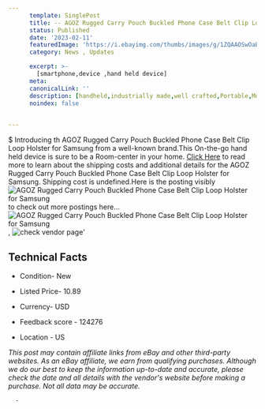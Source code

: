 ```yaml
---
      template: SinglePost
      title: -- AGOZ Rugged Carry Pouch Buckled Phone Case Belt Clip Loop Holster for Samsung
      status: Published
      date: '2023-02-11'
      featuredImage: 'https://i.ebayimg.com/thumbs/images/g/1ZQAAOSwOaBbRlNO/s-l225.jpg'
      category: News , Updates

      excerpt: >-
        [smartphone,device ,hand held device]
      meta:
      canonicalLink: ''
      description: [handheld,industrially made,well crafted,Portable,Mobile,Compact,Convenient,Lightweight,Maneuverable,Man-portable,Miniature,Carriable,Hand-held,Light,Holdable,Transportable,Mobile device,Pocket-sized,On-the-go,Wireless,Cordless,Compact size,Convenient size, smartphone,device ,hand held device]
      noindex: false
      

---
```

$
      Introducing th AGOZ Rugged Carry Pouch Buckled Phone Case Belt Clip Loop Holster for Samsung from a well-known brand.This On-the-go hand held device is sure to be a Room-center in your home. [Click Here](https://www.ebay.com/itm/221988462934?hash=item33af8b2156%3Ag%3A1ZQAAOSwOaBbRlNO&mkevt=1&mkcid=1&mkrid=711-53200-19255-0&campid=%253CePNCampaignId%253E&customid=%253CreferenceId%253E&toolid=10049) to read more to learn about the shipping costs and additional details for the AGOZ Rugged Carry Pouch Buckled Phone Case Belt Clip Loop Holster for Samsung. Shipping cost is undefined.Here is the posting visibly ![AGOZ Rugged Carry Pouch Buckled Phone Case Belt Clip Loop Holster for Samsung](https://i.ebayimg.com/thumbs/images/g/1ZQAAOSwOaBbRlNO/s-l225.jpg) to check out more postings here... ![AGOZ Rugged Carry Pouch Buckled Phone Case Belt Clip Loop Holster for Samsung](https://i.ebayimg.com/images/g/1ZQAAOSwOaBbRlNO/s-l1600.jpg), ![check vendor page](https://origin-galleryplus.ebayimg.com/ws/web/221988462934_2_0_1/225x225.jpg,https://origin-galleryplus.ebayimg.com/ws/web/221988462934_3_0_1/225x225.jpg,https://origin-galleryplus.ebayimg.com/ws/web/221988462934_4_0_1/225x225.jpg,https://origin-galleryplus.ebayimg.com/ws/web/221988462934_5_0_1/225x225.jpg,https://origin-galleryplus.ebayimg.com/ws/web/221988462934_6_0_1/225x225.jpg,https://origin-galleryplus.ebayimg.com/ws/web/221988462934_7_0_1/225x225.jpg,https://origin-galleryplus.ebayimg.com/ws/web/221988462934_8_0_1/225x225.jpg,https://origin-galleryplus.ebayimg.com/ws/web/221988462934_9_0_1/225x225.jpg,https://origin-galleryplus.ebayimg.com/ws/web/221988462934_10_0_1/225x225.jpg,https://origin-galleryplus.ebayimg.com/ws/web/221988462934_11_0_1/225x225.jpg)'

      

 ## Technical Facts 



     
      

 - Condition- New 


      

 - Listed Price- 10.89 


      

 - Currency- USD 


      

 - Feedback score - 124276 


      

 - Location - US 


      
      

 *_This post may contain affiliate links from eBay and other third-party websites. As an eBay affiliate, we earn from qualifying purchases. Although we do our best to keep the information up-to-date and accurate, please check the date and all details with the vendor's website before making a purchase. Not all data may be accurate._*




      -

